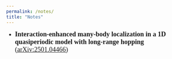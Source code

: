 ```yaml
---
permalink: /notes/
title: "Notes"
---
```


- **<font face="Times New Roman" size=4>Interaction-enhanced many-body localization in a 1D quasiperiodic model with long-range hopping</font>** [<font face="Times New Roman" size=4>(arXiv:2501.04466)</font>](https://arxiv.org/abs/2501.04466 "arXiv:2501.04466")
